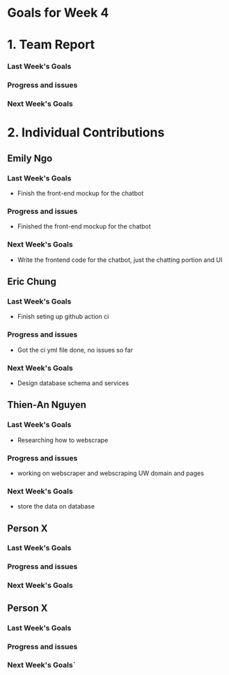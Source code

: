 # Goals for Week 4

# 1. Team Report
<status update for TA here>

<agenda for team meeting here>

### Last Week's Goals

### Progress and issues

### Next Week's Goals

# 2. Individual Contributions
## Emily Ngo
### Last Week's Goals
- Finish the front-end mockup for the chatbot

### Progress and issues
- Finished the front-end mockup for the chatbot

### Next Week's Goals
- Write the frontend code for the chatbot, just the chatting portion and UI

## Eric Chung
### Last Week's Goals
- Finish seting up github action ci
### Progress and issues
- Got the ci yml file done, no issues so far
### Next Week's Goals
- Design database schema and services

## Thien-An Nguyen
### Last Week's Goals
- Researching how to webscrape
### Progress and issues
- working on webscraper and webscraping UW domain and pages
### Next Week's Goals
- store the data on database

## Person X
### Last Week's Goals

### Progress and issues

### Next Week's Goals

## Person X
### Last Week's Goals

### Progress and issues

### Next Week's Goals`

